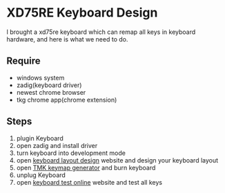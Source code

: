 # XD75RE Keyboard Design

I brought a xd75re keyboard which can remap all keys in keyboard hardware, and here is what we need to do.

## Require

- windows system
- zadig(keyboard driver)
- newest chrome browser
- tkg chrome app(chrome extension)

## Steps

1. plugin Keyboard
2. open zadig and install driver
3. turn keyboard into development mode
4. open [keyboard layout design][1] website and design your keyboard layout
5. open [TMK keymap generator][2] and burn keyboard
6. unplug Keyboard
7. open [keyboard test online][3] website and test all keys


[1]: http://www.keyboard-layout-editor.com/#/
[2]: https://xd.tkg.io/
[3]: https://keyboard-test.space/
